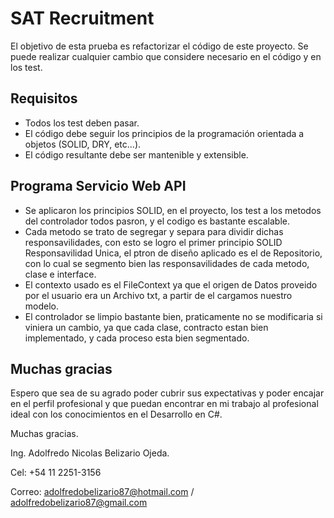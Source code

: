 # SAT Recruitment

El objetivo de esta prueba es refactorizar el código de este proyecto.
Se puede realizar cualquier cambio que considere necesario en el código y en los test.


## Requisitos 

- Todos los test deben pasar.
- El código debe seguir los principios de la programación orientada a objetos (SOLID, DRY, etc...).
- El código resultante debe ser mantenible y extensible.

## Programa Servicio Web API

- Se aplicaron los principios SOLID, en el proyecto, los test a los metodos del controlador todos pasron, y el codigo es bastante escalable. 
- Cada metodo se trato de segregar y separa para dividir dichas responsavilidades, con esto se logro el primer principio SOLID Responsavilidad Unica, el ptron de diseño aplicado es el de Repositorio, con lo cual se segmento bien las responsavilidades de cada metodo, clase e interface.
- El contexto usado es el FileContext ya que el origen de Datos proveido por el usuario era un Archivo txt, a partir de el cargamos nuestro modelo.
- El controlador se limpio bastante  bien, praticamente no se modificaria si viniera un cambio, ya que cada clase, contracto estan bien implementado, y cada proceso esta bien segmentado. 

## Muchas gracias

Espero que sea de su agrado poder cubrir sus expectativas y poder encajar en el perfil profesional y que puedan encontrar en mi trabajo al profesional ideal con los conocimientos en el Desarrollo en C#.

Muchas gracias.

Ing. Adolfredo Nicolas Belizario Ojeda.

Cel: +54 11 2251-3156

Correo: adolfredobelizario87@hotmail.com / adolfredobelizario87@gmail.com
